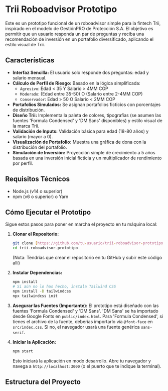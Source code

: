 # Trii Roboadvisor Prototipo

Este es un prototipo funcional de un roboadvisor simple para la fintech Trii, inspirado en el modelo de GestiónPRO de Protección S.A. El objetivo es permitir que un usuario responda un par de preguntas y reciba una recomendación de inversión en un portafolio diversificado, aplicando el estilo visual de Trii.

## Características

-   **Interfaz Sencilla:** El usuario solo responde dos preguntas: edad y salario mensual.
-   **Cálculo de Perfil de Riesgo:** Basado en la lógica simplificada:
    -   `Agresivo`: Edad < 35 Y Salario > 4MM COP
    -   `Moderado`: (Edad entre 35-50) O (Salario entre 2-4MM COP)
    -   `Conservador`: Edad > 50 O Salario < 2MM COP
-   **Portafolios Simulados:** Se asignan portafolios ficticios con porcentajes de distribución.
-   **Diseño Trii:** Implementa la paleta de colores, tipografías (se asumen las fuentes 'Formula Condensed' y 'DM Sans' disponibles) y estilo visual de la marca Trii.
-   **Validación de Inputs:** Validación básica para edad (18-80 años) y salario (mayor a 0).
-   **Visualización de Portafolio:** Muestra una gráfica de dona con la distribución del portafolio.
-   **Simulación de Inversión:** Proyección simple de crecimiento a 5 años basada en una inversión inicial ficticia y un multiplicador de rendimiento por perfil.

## Requisitos Técnicos

-   Node.js (v14 o superior)
-   npm (v6 o superior) o Yarn

## Cómo Ejecutar el Prototipo

Sigue estos pasos para poner en marcha el proyecto en tu máquina local:

1.  **Clonar el Repositorio:**
    ```bash
    git clone [https://github.com/tu-usuario/trii-roboadvisor-prototipo.git](https://github.com/tu-usuario/trii-roboadvisor-prototipo.git)
    cd trii-roboadvisor-prototipo
    ```
    (Nota: Tendrías que crear el repositorio en tu GitHub y subir este código allí)

2.  **Instalar Dependencias:**
    ```bash
    npm install
    # Si aún no lo has hecho, instala Tailwind CSS
    npm install -D tailwindcss
    npx tailwindcss init
    ```

3.  **Asegurar las Fuentes (Importante):**
    El prototipo está diseñado con las fuentes 'Formula Condensed' y 'DM Sans'. 'DM Sans' se ha importado desde Google Fonts en `public/index.html`. Para 'Formula Condensed', si tienes el archivo de la fuente, deberías importarlo vía `@font-face` en `src/index.css`. Si no, el navegador usará una fuente genérica `sans-serif`.

4.  **Iniciar la Aplicación:**
    ```bash
    npm start
    ```
    Esto iniciará la aplicación en modo desarrollo. Abre tu navegador y navega a `http://localhost:3000` (o el puerto que te indique la terminal).

## Estructura del Proyecto